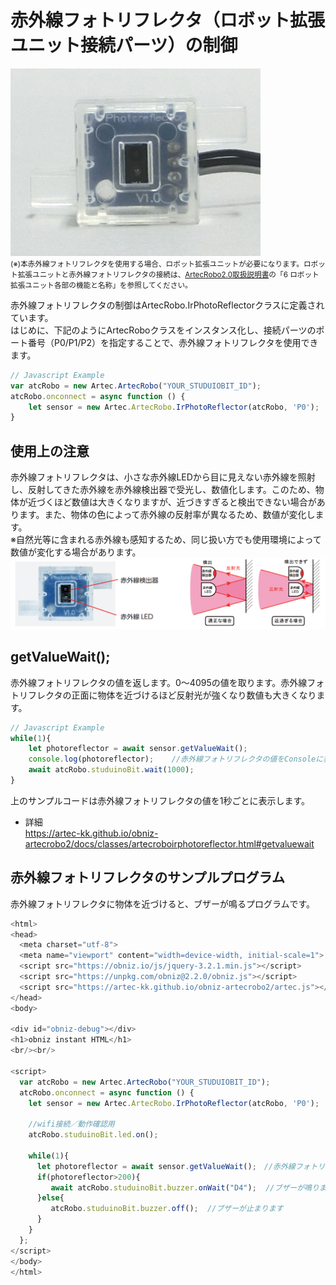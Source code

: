 
# 赤外線フォトリフレクタ（ロボット拡張ユニット接続パーツ）の制御

![](./image/irphotoreflecter.jpg)<br>
<small>(※)本赤外線フォトリフレクタを使用する場合、ロボット拡張ユニットが必要になります。ロボット拡張ユニットと赤外線フォトリフレクタの接続は、[ArtecRobo2.0取扱説明書](https://www.artec-kk.co.jp/artecrobo2/pdf/jp/82541man_K0419_J.pdf)の「6 ロボット拡張ユニット各部の機能と名称」を参照してください。<br></small>

赤外線フォトリフレクタの制御はArtecRobo.IrPhotoReflectorクラスに定義されています。</br>
はじめに、下記のようにArtecRoboクラスをインスタンス化し、接続パーツのポート番号（P0/P1/P2）を指定することで、赤外線フォトリフレクタを使用できます。
```Javascript
// Javascript Example
var atcRobo = new Artec.ArtecRobo("YOUR_STUDUIOBIT_ID");
atcRobo.onconnect = async function () {
    let sensor = new Artec.ArtecRobo.IrPhotoReflector(atcRobo, 'P0');　//P0に赤外線フォトリフレクタを接続する場合
}
```

## 使用上の注意
赤外線フォトリフレクタは、小さな赤外線LEDから目に見えない赤外線を照射し、反射してきた赤外線を赤外線検出器で受光し、数値化します。このため、物体が近づくほど数値は大きくなりますが、近づきすぎると検出できない場合があります。また、物体の色によって赤外線の反射率が異なるため、数値が変化します。<br>
※自然光等に含まれる赤外線も感知するため、同じ扱い方でも使用環境によって数値が変化する場合があります。<br>
![](./image/irphotoreflecter2.jpg)

## getValueWait();
赤外線フォトリフレクタの値を返します。0～4095の値を取ります。赤外線フォトリフレクタの正面に物体を近づけるほど反射光が強くなり数値も大きくなります。
```Javascript
// Javascript Example
while(1){
    let photoreflector = await sensor.getValueWait();
    console.log(photoreflector);    //赤外線フォトリフレクタの値をConsoleに表示します
    await atcRobo.studuinoBit.wait(1000);
}
```
上のサンプルコードは赤外線フォトリフレクタの値を1秒ごとに表示します。
* 詳細<br>
https://artec-kk.github.io/obniz-artecrobo2/docs/classes/artecroboirphotoreflector.html#getvaluewait

## 赤外線フォトリフレクタのサンプルプログラム
赤外線フォトリフレクタに物体を近づけると、ブザーが鳴るプログラムです。
```Javascript
<html>
<head>
  <meta charset="utf-8">
  <meta name="viewport" content="width=device-width, initial-scale=1">
  <script src="https://obniz.io/js/jquery-3.2.1.min.js"></script>
  <script src="https://unpkg.com/obniz@2.2.0/obniz.js"></script>
  <script src="https://artec-kk.github.io/obniz-artecrobo2/artec.js"></script>
</head>
<body>

<div id="obniz-debug"></div>
<h1>obniz instant HTML</h1>
<br/><br/>

<script>
  var atcRobo = new Artec.ArtecRobo("YOUR_STUDUIOBIT_ID");
  atcRobo.onconnect = async function () {
    let sensor = new Artec.ArtecRobo.IrPhotoReflector(atcRobo, 'P0');　
    
    //wifi接続／動作確認用
    atcRobo.studuinoBit.led.on();
    
    while(1){
      let photoreflector = await sensor.getValueWait();　//赤外線フォトリフレクタの値を返します
      if(photoreflector>200){
         await atcRobo.studuinoBit.buzzer.onWait("D4");  //ブザーが鳴ります
      }else{
         atcRobo.studuinoBit.buzzer.off();  //ブザーが止まります
      }
    }
  };
</script>
</body>
</html>
```


